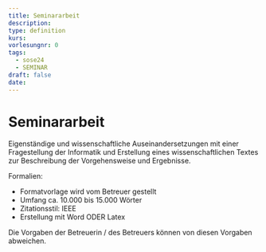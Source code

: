 ```yaml
---
title: Seminararbeit
description: 
type: definition
kurs: 
vorlesungnr: 0
tags:
  - sose24
  - SEMINAR
draft: false
date:
---
```

# Seminararbeit

Eigenständige und wissenschaftliche Auseinandersetzungen mit einer Fragestellung der Informatik und Erstellung eines wissenschaftlichen Textes zur Beschreibung der Vorgehensweise und Ergebnisse.

Formalien:

- Formatvorlage wird vom Betreuer gestellt
- Umfang ca. 10.000 bis 15.000 Wörter
- Zitationsstil: IEEE
- Erstellung mit Word ODER Latex

Die Vorgaben der Betreuerin / des Betreuers können von diesen Vorgaben abweichen.